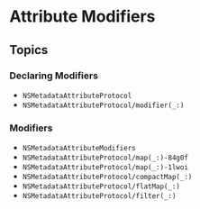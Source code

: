 # Attribute Modifiers

## Topics

### Declaring Modifiers

- ``NSMetadataAttributeProtocol``
- ``NSMetadataAttributeProtocol/modifier(_:)``


### Modifiers

- ``NSMetadataAttributeModifiers``
- ``NSMetadataAttributeProtocol/map(_:)-84g0f``
- ``NSMetadataAttributeProtocol/map(_:)-1lwoi``
- ``NSMetadataAttributeProtocol/compactMap(_:)``
- ``NSMetadataAttributeProtocol/flatMap(_:)``
- ``NSMetadataAttributeProtocol/filter(_:)``
